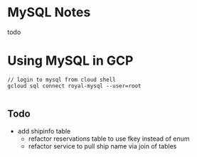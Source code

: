 # MySQL Notes
todo

# Using MySQL in GCP

```
// login to mysql from cloud shell
gcloud sql connect royal-mysql --user=root  


```

## Todo
- add shipinfo table
  - refactor reservations table to use fkey instead of enum
  - refactor service to pull ship name via join of tables

